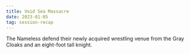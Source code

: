 ```yaml
---
title: Void Sea Massacre
date: 2023-01-05
tag: session-recap
---
```

The Nameless defend their newly acquired wrestling venue from the Gray Cloaks and an eight-foot tall knight.